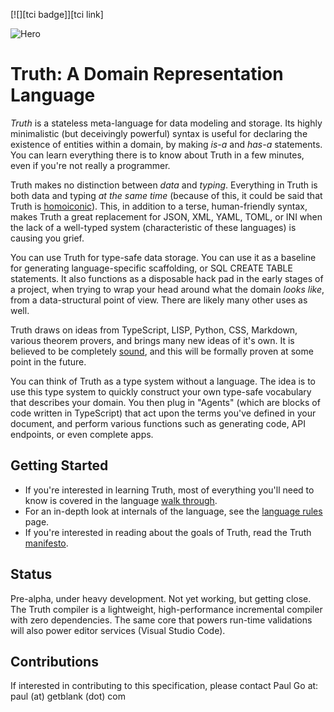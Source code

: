 [![][tci badge]][tci link]

![Hero](Hero.png)

# Truth: A Domain Representation Language

*Truth* is a stateless meta-language for data modeling and storage. Its highly minimalistic (but deceivingly powerful) syntax is useful for declaring the existence of entities within a domain, by making *is-a* and *has-a* statements. You can learn everything there is to know about Truth in a few minutes, even if you're not really a programmer.

Truth makes no distinction between *data* and *typing*. Everything in Truth is both data and typing *at the same time* (because of this, it could be said that Truth is [homoiconic](https://en.wikipedia.org/wiki/Homoiconicity)). This, in addition to a terse, human-friendly syntax, makes Truth a great replacement for JSON, XML, YAML, TOML, or INI when the lack of a well-typed system (characteristic of these languages) is causing you grief.

You can use Truth for type-safe data storage. You can use it as a baseline for generating language-specific scaffolding, or SQL CREATE TABLE statements. It also functions as a disposable hack pad in the early stages of a project, when trying to wrap your head around what the domain *looks like*, from a data-structural point of view. There are likely many other uses as well.

Truth draws on ideas from TypeScript, LISP, Python, CSS, Markdown, various theorem provers, and brings many new ideas of it's own. It is believed to be completely [sound](https://en.wikipedia.org/wiki/Soundness), and this will be formally proven at some point in the future.

You can think of Truth as a type system without a language. The idea is to use this type system to quickly construct your own type-safe vocabulary that describes your domain. You then plug in "Agents" (which are blocks of code written in TypeScript) that act upon the terms you've defined in your document, and perform various functions such as generating code, API endpoints, or even complete apps.



## Getting Started

- If you're interested in learning Truth, most of everything you'll need to know is covered in the language [walk through](https://www.github.com/paul-go/Truth/wiki/Language-Walk-Through). 
- For an in-depth look at internals of the language, see the [language rules](https://www.github.com/paul-go/Truth/wiki/LanguageRules) page.
- If you're interested in reading about the goals of Truth, read the Truth [manifesto](https://www.github.com/paul-go/Truth/wiki/Manifesto).




## Status

Pre-alpha, under heavy development. Not yet working, but getting close. The Truth compiler is a lightweight, high-performance incremental compiler with zero dependencies. The same core that powers run-time validations will also power editor services (Visual Studio Code).



## Contributions

If interested in contributing to this specification, please contact Paul Go at: paul (at) getblank (dot) com


